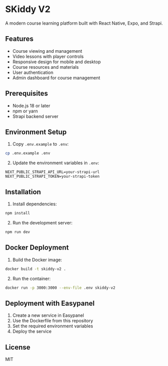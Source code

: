 # SKiddy V2

A modern course learning platform built with React Native, Expo, and Strapi.

## Features

- Course viewing and management
- Video lessons with player controls
- Responsive design for mobile and desktop
- Course resources and materials
- User authentication
- Admin dashboard for course management

## Prerequisites

- Node.js 18 or later
- npm or yarn
- Strapi backend server

## Environment Setup

1. Copy `.env.example` to `.env`:
```bash
cp .env.example .env
```

2. Update the environment variables in `.env`:
```
NEXT_PUBLIC_STRAPI_API_URL=your-strapi-url
NEXT_PUBLIC_STRAPI_TOKEN=your-strapi-token
```

## Installation

1. Install dependencies:
```bash
npm install
```

2. Run the development server:
```bash
npm run dev
```

## Docker Deployment

1. Build the Docker image:
```bash
docker build -t skiddy-v2 .
```

2. Run the container:
```bash
docker run -p 3000:3000 --env-file .env skiddy-v2
```

## Deployment with Easypanel

1. Create a new service in Easypanel
2. Use the Dockerfile from this repository
3. Set the required environment variables
4. Deploy the service

## License

MIT
